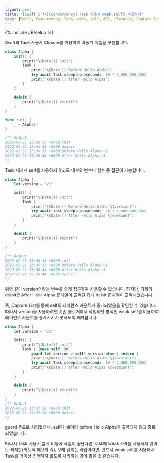 ```yaml
---
layout: post
title: "[Swift 5.7+][Concurrency] Task 사용시 weak self를 사용하자"
tags: [Swift, Concurrency, Task, weak, self, ARC, Closures, Capture list, reference count]
---
```

{% include JB/setup %}

Swift의 Task 사용시 Closure를 이용하여 비동기 작업을 구현합니다.

```swift
class Alpha {
    init() {
        print("\(Date()) init")
        Task {
            print("\(Date()) Before Hello Alpha")
            try await Task.sleep(nanoseconds: 10 * 1_000_000_000)
            print("\(Date()) After Hello Alpha")
        }
    }
    
    deinit {
        print("\(Date()) deinit")
    }
}

func run() {
    _ = Alpha()
}

/** Output
2022-06-21 13:30:33 +0000 init
2022-06-21 13:30:33 +0000 deinit
2022-06-21 13:30:33 +0000 Before Hello Alpha v1
2022-06-21 13:30:44 +0000 After Hello Alpha v1
*/
```

Task 내에서 self를 사용하지 않고도 내부의 변수나 함수 등 접근이 가능합니다. 

```swift
class Alpha {
    let version = "v1"

    init() {
        print("\(Date()) init")
        Task {
            print("\(Date()) Before Hello Alpha \(version)")
            try await Task.sleep(nanoseconds: 10 * 1_000_000_000)
            print("\(Date()) After Hello Alpha \(version)")
        }
    }
    
    deinit {
        print("\(Date()) deinit")
    }
}

/** Output
2022-06-21 13:30:33 +0000 init
2022-06-21 13:30:33 +0000 Before Hello Alpha v1
2022-06-21 13:30:44 +0000 After Hello Alpha v1
2022-06-21 13:30:44 +0000 deinit
*/
```

위와 같이 version이라는 변수를 쉽게 접근하여 사용할 수 있습니다. 하지만, 객체의 deinit은 After Hello Alpha 문자열이 출력된 뒤에 deinit 문자열이 출력되었습니다.

즉, Capture List를 통해 self의 레퍼런스 카운트가 증가되었음을 확인할 수 있습니다. 따라서 version을 사용하려면 기존 클로저에서 작업하던 방식인 weak self를 이용하여 레퍼런스 카운트를 증가시키지 못하도록 해야합니다.

```swift
class Alpha {
    let version = "v1"

    init() {
        print("\(Date()) init")
        Task { [weak self] in
            guard let version = self?.version else { return }
            print("\(Date()) Before Hello Alpha \(version)")
            try await Task.sleep(nanoseconds: 10 * 1_000_000_000)
            print("\(Date()) After Hello Alpha \(version)")
        }
    }
    
    deinit {
        print("\(Date()) deinit")
    }
}
/** Output
2022-06-21 13:37:28 +0000 init
2022-06-21 13:37:28 +0000 deinit
*/
```

guard 문으로 처리했더니, self가 nil이라 before Hello Alpha가 출력되지 않고 종료되었습니다.

따라서 Task 사용시 짧게 비동기 작업이 끝난다면 Task에 weak self를 사용하지 않아도 되지만(의도적 메모리 릭), 오래 걸리는 작업이라면, 반드시 weak self를 사용해서 Task를 더이상 진행하지 않도록 처리하는 것이 좋을 것 같습니다.